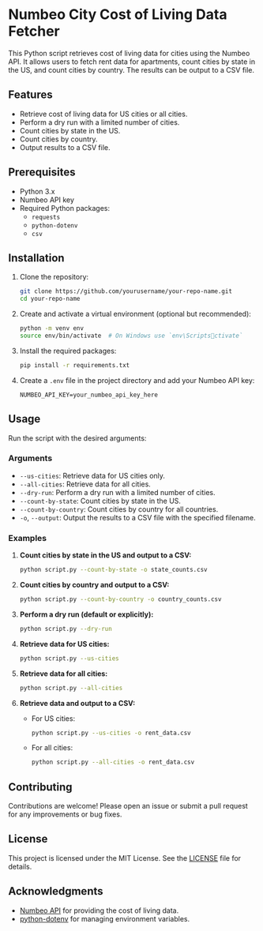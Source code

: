 
# Numbeo City Cost of Living Data Fetcher

This Python script retrieves cost of living data for cities using the Numbeo API. It allows users to fetch rent data for apartments, count cities by state in the US, and count cities by country. The results can be output to a CSV file.

## Features

- Retrieve cost of living data for US cities or all cities.
- Perform a dry run with a limited number of cities.
- Count cities by state in the US.
- Count cities by country.
- Output results to a CSV file.

## Prerequisites

- Python 3.x
- Numbeo API key
- Required Python packages:
  - `requests`
  - `python-dotenv`
  - `csv`

## Installation

1. Clone the repository:

   ```bash
   git clone https://github.com/yourusername/your-repo-name.git
   cd your-repo-name
   ```

2. Create and activate a virtual environment (optional but recommended):

   ```bash
   python -m venv env
   source env/bin/activate  # On Windows use `env\Scriptsctivate`
   ```

3. Install the required packages:

   ```bash
   pip install -r requirements.txt
   ```

4. Create a `.env` file in the project directory and add your Numbeo API key:

   ```env
   NUMBEO_API_KEY=your_numbeo_api_key_here
   ```

## Usage

Run the script with the desired arguments:

### Arguments

- `--us-cities`: Retrieve data for US cities only.
- `--all-cities`: Retrieve data for all cities.
- `--dry-run`: Perform a dry run with a limited number of cities.
- `--count-by-state`: Count cities by state in the US.
- `--count-by-country`: Count cities by country for all countries.
- `-o`, `--output`: Output the results to a CSV file with the specified filename.

### Examples

1. **Count cities by state in the US and output to a CSV:**

   ```bash
   python script.py --count-by-state -o state_counts.csv
   ```

2. **Count cities by country and output to a CSV:**

   ```bash
   python script.py --count-by-country -o country_counts.csv
   ```

3. **Perform a dry run (default or explicitly):**

   ```bash
   python script.py --dry-run
   ```

4. **Retrieve data for US cities:**

   ```bash
   python script.py --us-cities
   ```

5. **Retrieve data for all cities:**

   ```bash
   python script.py --all-cities
   ```

6. **Retrieve data and output to a CSV:**

   - For US cities:

     ```bash
     python script.py --us-cities -o rent_data.csv
     ```

   - For all cities:

     ```bash
     python script.py --all-cities -o rent_data.csv
     ```

## Contributing

Contributions are welcome! Please open an issue or submit a pull request for any improvements or bug fixes.

## License

This project is licensed under the MIT License. See the [LICENSE](LICENSE) file for details.

## Acknowledgments

- [Numbeo API](https://www.numbeo.com/api/) for providing the cost of living data.
- [python-dotenv](https://pypi.org/project/python-dotenv/) for managing environment variables.
